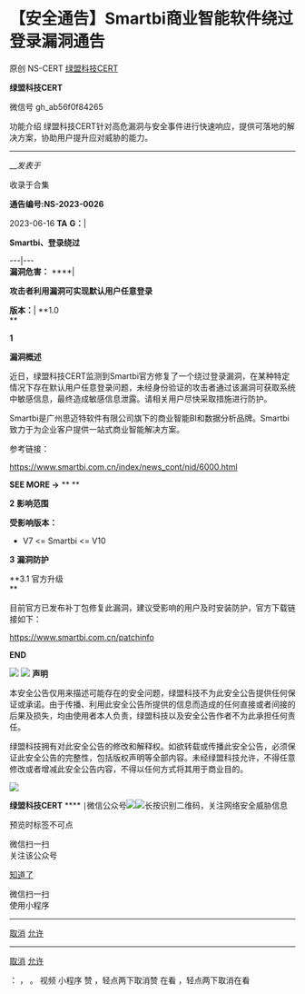 #  【安全通告】Smartbi商业智能软件绕过登录漏洞通告

原创 NS-CERT  [ 绿盟科技CERT ](javascript:void\(0\);)

**绿盟科技CERT** ![]()

微信号 gh_ab56f0f84265

功能介绍 绿盟科技CERT针对高危漏洞与安全事件进行快速响应，提供可落地的解决方案，协助用户提升应对威胁的能力。

____

___发表于_

收录于合集

**通告编号:NS-2023-0026**  

2023-06-16 **TA** **G：**|

 **Smartbi、登录绕过**  
  
---|---  
 **漏洞危害：** ****|

 **攻击者利用漏洞可实现默认用户任意登录**  
  
 **版本：**|  **1.0  
**  
  
 **1**  

 **漏洞概述**

  

近日，绿盟科技CERT监测到Smartbi官方修复了一个绕过登录漏洞，在某种特定情况下存在默认用户任意登录问题，未经身份验证的攻击者通过该漏洞可获取系统中敏感信息，最终造成敏感信息泄露。请相关用户尽快采取措施进行防护。

Smartbi是广州思迈特软件有限公司旗下的商业智能BI和数据分析品牌。Smartbi致力于为企业客户提供一站式商业智能解决方案。

  

参考链接：

https://www.smartbi.com.cn/index/news_cont/nid/6000.html

  

 **SEE MORE →** **   **

  

  

 **2** **影响范围**

 **受影响版本：**

  * V7 <= Smartbi <= V10

  

 **3** **漏洞防护**

 **3.1 官方升级  
**

目前官方已发布补丁包修复此漏洞，建议受影响的用户及时安装防护，官方下载链接如下：

https://www.smartbi.com.cn/patchinfo

  

 **END**  

![](https://gitee.com/fuli009/images/raw/master/public/20230616180823.png)
![](https://gitee.com/fuli009/images/raw/master/public/20230616180825.png)
**声明**

本安全公告仅用来描述可能存在的安全问题，绿盟科技不为此安全公告提供任何保证或承诺。由于传播、利用此安全公告所提供的信息而造成的任何直接或者间接的后果及损失，均由使用者本人负责，绿盟科技以及安全公告作者不为此承担任何责任。  

绿盟科技拥有对此安全公告的修改和解释权。如欲转载或传播此安全公告，必须保证此安全公告的完整性，包括版权声明等全部内容。未经绿盟科技允许，不得任意修改或者增减此安全公告内容，不得以任何方式将其用于商业目的。  

![](https://gitee.com/fuli009/images/raw/master/public/20230616180825.png)

 **绿盟科技CERT** ****
∣微信公众号![](https://gitee.com/fuli009/images/raw/master/public/20230616180828.png)![](https://gitee.com/fuli009/images/raw/master/public/20230616180829.png)长按识别二维码，关注网络安全威胁信息

  

预览时标签不可点

微信扫一扫  
关注该公众号

[知道了](javascript:;)

微信扫一扫  
使用小程序

****

[取消](javascript:void\(0\);) [允许](javascript:void\(0\);)

****

[取消](javascript:void\(0\);) [允许](javascript:void\(0\);)

： ， 。   视频 小程序 赞 ，轻点两下取消赞 在看 ，轻点两下取消在看

